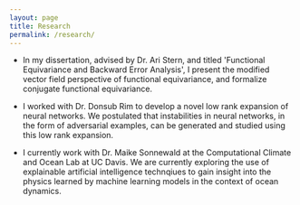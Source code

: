 ```yaml
---
layout: page
title: Research
permalink: /research/
---
```


* In my dissertation, advised by Dr. Ari Stern, and titled 'Functional Equivariance and Backward Error Analysis', I present the modified vector field perspective of functional equivariance, and formalize conjugate functional equivariance.  

* I worked with Dr. Donsub Rim to develop a novel low rank expansion of neural networks. We postulated that instabilities in neural networks, in the form of adversarial examples, can be generated and studied using this low rank expansion.

* I currently work with Dr. Maike Sonnewald at the Computational Climate and Ocean Lab at UC Davis. We are currently exploring the use of explainable artificial intelligence technqiues to gain insight into the physics learned by machine learning models in the context of ocean dynamics.

